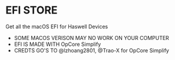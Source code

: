 # EFI STORE
Get all the macOS EFI for Haswell Devices

* SOME MACOS VERISON MAY NO WORK ON YOUR COMPUTER
* EFI IS MADE WITH OpCore Simplify
* CREDTS GO'S TO @lzhoang2801, @Trao-X for OpCore Simplify
